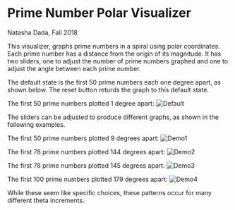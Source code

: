 # Prime Number Polar Visualizer
Natasha Dada, Fall 2018

This visualizer, graphs prime numbers in a spiral using polar coordinates. Each prime number has a distance from the origin of its magnitude. It has two sliders, one to adjust the number of prime numbers graphed and one to adjust the angle between each prime number.

The default state is the first 50 prime numbers each one degree apart, as shown below. The reset button returds the graph to this default state.

The first 50 prime numbers plotted 1 degree apart:
![Default](default.png)

The sliders can be adjusted to produce different graphs, as shown in the following examples.

The first 50 prime numbers plotted 9 degrees apart:
![Demo1](demo1.png)

The first 78 prime numbers plotted 144 degrees apart:
![Demo2](demo2.png)

The first 78 prime numbers plotted 145 degrees apart:
![Demo3](demo3.png)

The first 100 prime numbers plotted 179 degrees apart:
![Demo4](demo4.png)


While these seem like specific choices, these patterns occur for many different theta increments. 